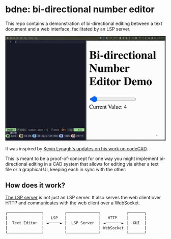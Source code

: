 # bdne: bi-directional number editor

This repo contains a demonstration of bi-directional editing between a text
document and a web interface, facilitated by an LSP server.

![demo screen recording](demo.gif)

It was inspired by [Kevin Lynagh's updates on his work on
codeCAD](https://kevinlynagh.com/newsletter/2025_06_03_prototyping_a_language/).

This is meant to be a proof-of-concept for one way you might implement
bi-directional editing in a CAD system that allows for editing via either a text
file or a graphical UI, keeping each in sync with the other.

## How does it work?

[The LSP server](lsp-server.ts) is not just an LSP server. It also serves the
web client over HTTP and communicates with the web client over a WebSocket.

```
┌───────────────┐         ┌──────────────┐           ┌───────┐
│               │   LSP   │              │   HTTP    │       │
│  Text Editor  │ ◄─────► │  LSP Server  │ ◄───────► │  GUI  │
│               │         │              │ WebSocket │       │
└───────────────┘         └──────────────┘           └───────┘
```
